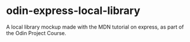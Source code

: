 # odin-express-local-library
A local library mockup made with the MDN tutorial on express, as part of the Odin Project Course.
